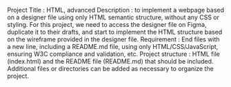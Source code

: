 Project Title : HTML, advanced
Description : to implement a webpage based on a designer file using only HTML semantic structure, without any CSS or styling.
For this project, we need to access the designer file on Figma, duplicate it to their drafts, and start to implement the HTML structure based on the wireframe provided in the designer file.
Requirement : End files with a new line, including a README.md file, using only HTML/CSS/JavaScript, ensuring W3C compliance and validation, etc.
Project structure : HTML file (index.html) and the README file (README.md) that should be included. Additional files or directories can be added as necessary to organize the project.

